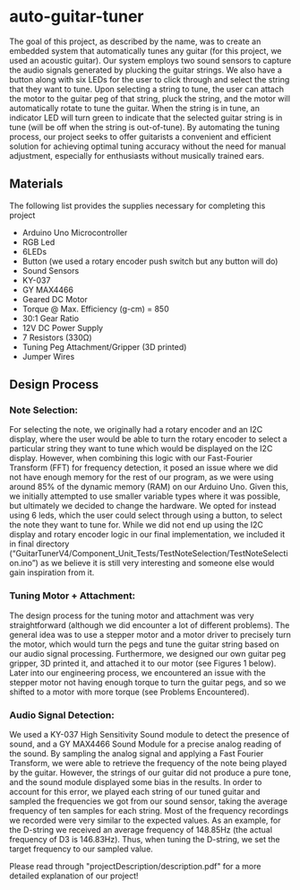 # auto-guitar-tuner
The goal of this project, as described by the name, was to create an embedded system that automatically tunes any guitar (for this project, we used an acoustic guitar). Our system employs two sound sensors to capture the audio signals generated by plucking the guitar strings. We also have a button along with six LEDs for the user to click through and select the string that they want to tune. Upon selecting a string to tune, the user can attach the motor to the guitar peg of that string, pluck the string, and the motor will automatically rotate to tune the guitar. When the string is in tune, an indicator LED will turn green to indicate that the selected guitar string is in tune (will be off when the string is out-of-tune). By automating the tuning process, our project seeks to offer guitarists a convenient and efficient solution for achieving optimal tuning accuracy without the need for manual adjustment, especially for enthusiasts without musically trained ears.

## Materials
The following list provides the supplies necessary for completing this project
- Arduino Uno Microcontroller
- RGB Led
- 6LEDs
- Button (we used a rotary encoder push switch but any button will do)
- Sound Sensors
- KY-037
- GY MAX4466
- Geared DC Motor
- Torque @ Max. Efficiency (g-cm) = 850
- 30:1 Gear Ratio
- 12V DC Power Supply
- 7 Resistors (330Ω)
- Tuning Peg Attachment/Gripper (3D printed)
- Jumper Wires

## Design Process
### Note Selection:
For selecting the note, we originally had a rotary encoder and an I2C display, where the user would be able to turn the rotary encoder to select a particular string they want to tune which would be displayed on the I2C display. However, when combining this logic with our Fast-Fourier Transform (FFT) for frequency detection, it posed an issue where we did not have enough memory for the rest of our program, as we were using around 85% of the dynamic memory (RAM) on our Arduino Uno. Given this, we initially attempted to use smaller variable types where it was possible, but ultimately we decided to change the hardware. We opted for instead using 6 leds, which the user could select through using a button, to select the note they want to tune for. While we did not end up using the I2C display and rotary encoder logic in our final implementation, we included it in final directory (“GuitarTunerV4/Component_Unit_Tests/TestNoteSelection/TestNoteSelection.ino”) as we believe it is still very interesting and someone else would gain inspiration from it.

### Tuning Motor + Attachment:
The design process for the tuning motor and attachment was very straightforward (although we did encounter a lot of different problems). The general idea was to use a stepper motor and a motor driver to precisely turn the motor, which would turn the pegs and tune the guitar string based on our audio signal processing. Furthermore, we designed our own guitar peg gripper, 3D printed it, and attached it to our motor (see Figures 1 below). Later into our engineering process, we encountered an issue with the stepper motor not having enough torque to turn the guitar pegs, and so we shifted to a motor with more torque (see Problems Encountered).

### Audio Signal Detection:
We used a KY-037 High Sensitivity Sound module to detect the presence of sound, and a GY MAX4466 Sound Module for a precise analog reading of the sound. By sampling the analog signal and applying a Fast Fourier Transform, we were able to retrieve the frequency of the note being played by the guitar. However, the strings of our guitar did not produce a pure tone, and the sound module displayed some bias in the results. In order to account for this error, we played each string of our tuned guitar and sampled the frequencies we got from our sound sensor, taking the average frequency of ten samples for each string. Most of the frequency recordings we recorded were very similar to the expected values. As an example, for the D-string we received an average frequency of 148.85Hz (the actual frequency of D3 is 146.83Hz). Thus, when tuning the D-string, we set the target frequency to our sampled value.

Please read through "projectDescription/description.pdf" for a more detailed explanation of our project!
